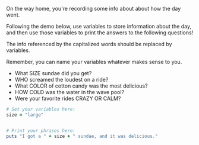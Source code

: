 On the way home, you're recording some info about about how the day went.

Following the demo below, use variables to store information about the day, and then use those variables to print the answers to the following questions!

The info referenced by the capitalized words should be replaced by variables.

Remember, you can name your variables whatever makes sense to you.

- What SIZE sundae did you get?
- WHO screamed the loudest on a ride?
- What COLOR of cotton candy was the most delicious?
- HOW COLD was the water in the wave pool?
- Were your favorite rides CRAZY OR CALM?

```ruby
# Set your variables here:
size = "large"


# Print your phrases here:
puts "I got a " + size + " sundae, and it was delicious."
```
